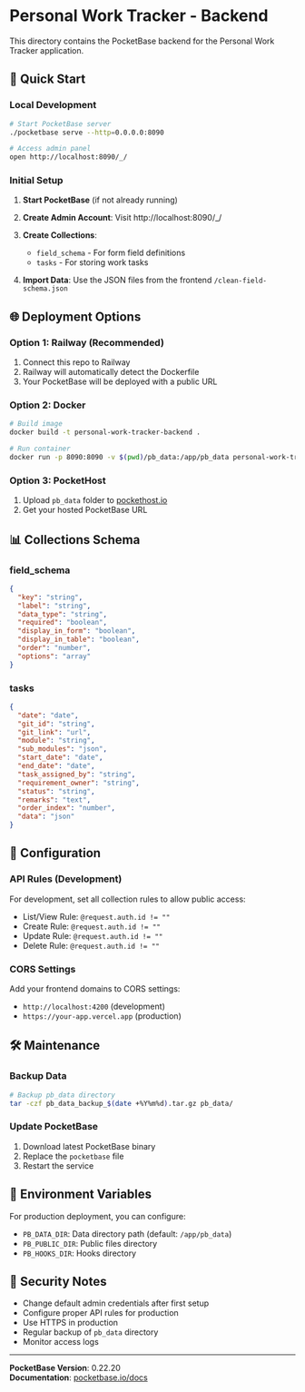 # Personal Work Tracker - Backend

This directory contains the PocketBase backend for the Personal Work Tracker application.

## 🚀 Quick Start

### Local Development
```bash
# Start PocketBase server
./pocketbase serve --http=0.0.0.0:8090

# Access admin panel
open http://localhost:8090/_/
```

### Initial Setup

1. **Start PocketBase** (if not already running)
2. **Create Admin Account**: Visit http://localhost:8090/_/
3. **Create Collections**:
   - `field_schema` - For form field definitions
   - `tasks` - For storing work tasks

4. **Import Data**: Use the JSON files from the frontend `/clean-field-schema.json`

## 🌐 Deployment Options

### Option 1: Railway (Recommended)
1. Connect this repo to Railway
2. Railway will automatically detect the Dockerfile
3. Your PocketBase will be deployed with a public URL

### Option 2: Docker
```bash
# Build image
docker build -t personal-work-tracker-backend .

# Run container
docker run -p 8090:8090 -v $(pwd)/pb_data:/app/pb_data personal-work-tracker-backend
```

### Option 3: PocketHost
1. Upload `pb_data` folder to [pockethost.io](https://pockethost.io)
2. Get your hosted PocketBase URL

## 📊 Collections Schema

### field_schema
```json
{
  "key": "string",
  "label": "string", 
  "data_type": "string",
  "required": "boolean",
  "display_in_form": "boolean",
  "display_in_table": "boolean",
  "order": "number",
  "options": "array"
}
```

### tasks
```json
{
  "date": "date",
  "git_id": "string",
  "git_link": "url",
  "module": "string", 
  "sub_modules": "json",
  "start_date": "date",
  "end_date": "date",
  "task_assigned_by": "string",
  "requirement_owner": "string",
  "status": "string",
  "remarks": "text",
  "order_index": "number",
  "data": "json"
}
```

## 🔧 Configuration

### API Rules (Development)
For development, set all collection rules to allow public access:
- List/View Rule: `@request.auth.id != ""`
- Create Rule: `@request.auth.id != ""`  
- Update Rule: `@request.auth.id != ""`
- Delete Rule: `@request.auth.id != ""`

### CORS Settings
Add your frontend domains to CORS settings:
- `http://localhost:4200` (development)
- `https://your-app.vercel.app` (production)

## 🛠 Maintenance

### Backup Data
```bash
# Backup pb_data directory
tar -czf pb_data_backup_$(date +%Y%m%d).tar.gz pb_data/
```

### Update PocketBase
1. Download latest PocketBase binary
2. Replace the `pocketbase` file
3. Restart the service

## 📝 Environment Variables

For production deployment, you can configure:
- `PB_DATA_DIR`: Data directory path (default: `/app/pb_data`)
- `PB_PUBLIC_DIR`: Public files directory
- `PB_HOOKS_DIR`: Hooks directory

## 🔐 Security Notes

- Change default admin credentials after first setup
- Configure proper API rules for production
- Use HTTPS in production
- Regular backup of `pb_data` directory
- Monitor access logs

---

**PocketBase Version**: 0.22.20  
**Documentation**: [pocketbase.io/docs](https://pocketbase.io/docs)
